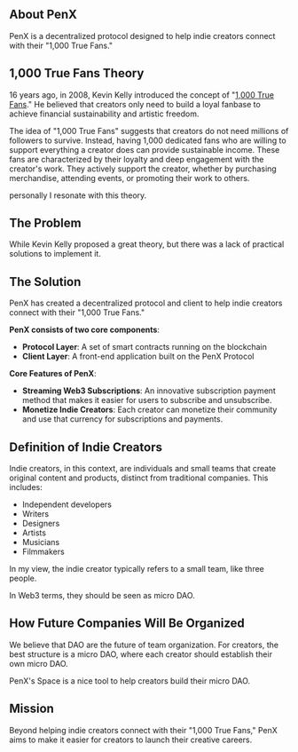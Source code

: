 ## About PenX

PenX is a decentralized protocol designed to help indie creators connect with their "1,000 True Fans."

## 1,000 True Fans Theory

16 years ago, in 2008, Kevin Kelly introduced the concept of "[1,000 True Fans](https://kk.org/thetechnium/1000-true-fans/)." He believed that creators only need to build a loyal fanbase to achieve financial sustainability and artistic freedom.

The idea of "1,000 True Fans" suggests that creators do not need millions of followers to survive. Instead, having 1,000 dedicated fans who are willing to support everything a creator does can provide sustainable income. These fans are characterized by their loyalty and deep engagement with the creator's work. They actively support the creator, whether by purchasing merchandise, attending events, or promoting their work to others.

personally I resonate with this theory.

## The Problem

While Kevin Kelly proposed a great theory, but there was a lack of practical solutions to implement it.

## The Solution

PenX has created a decentralized protocol and client to help indie creators connect with their "1,000 True Fans."

**PenX consists of two core components**:

- **Protocol Layer**: A set of smart contracts running on the blockchain
- **Client Layer**: A front-end application built on the PenX Protocol

**Core Features of PenX**:

- **Streaming Web3 Subscriptions**: An innovative subscription payment method that makes it easier for users to subscribe and unsubscribe.
- **Monetize Indie Creators**: Each creator can monetize their community and use that currency for subscriptions and payments.

## Definition of Indie Creators

Indie creators, in this context, are individuals and small teams that create original content and products, distinct from traditional companies. This includes:

- Independent developers
- Writers
- Designers
- Artists
- Musicians
- Filmmakers

In my view, the indie creator typically refers to a small team, like three people.

In Web3 terms, they should be seen as micro DAO.

## How Future Companies Will Be Organized

We believe that DAO are the future of team organization. For creators, the best structure is a micro DAO, where each creator should establish their own micro DAO.

PenX's Space is a nice tool to help creators build their micro DAO.

## Mission

Beyond helping indie creators connect with their "1,000 True Fans," PenX aims to make it easier for creators to launch their creative careers.
